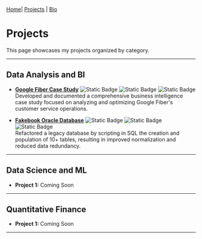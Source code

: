 [Home](index.md)| [Projects](projects.md) | [Bio](bio.md)

# Projects

This page showcases my projects organized by category.

---

## Data Analysis and BI

- **[Google Fiber Case Study](https://github.com/carlosfc-ds/GoogleFiberCaseStudy)** ![Static Badge](https://img.shields.io/badge/Tableau-orangered?logo=salesforce&logoColor=white) ![Static Badge](https://img.shields.io/badge/Google%20Dataflow-orangered?logo=googledataflow&logoColor=white) ![Static Badge](https://img.shields.io/badge/Google%20BigQuery-lightseagreen?logo=googlebigquery&logoColor=white)   
Developed and documented a comprehensive business intelligence case study focused on analyzing and optimizing Google Fiber's customer service operations.

- **[Fakebook Oracle Database](index.md)** ![Static Badge](https://img.shields.io/badge/SQL-orange) ![Static Badge](https://img.shields.io/badge/Oracle%20SQL*Plus-lightseagreen) ![Static Badge](https://img.shields.io/badge/Java-lightseagreen)   
Refactored a legacy database by scripting in SQL the creation and population of 10+ tables, resulting in improved normalization and reduced data redundancy.

---

## Data Science and ML

- **Project 1:** Coming Soon
<!-- - **[Project 1: PCR Analysis](data_analysis/pcr.html)** -->



---

## Quantitative Finance

- **Project 1:** Coming Soon



---
